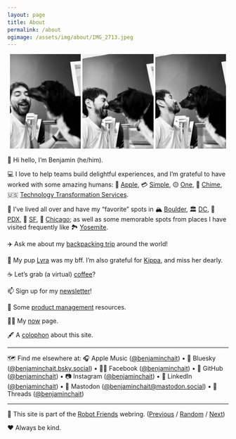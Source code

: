 ```yaml
---
layout: page
title: About
permalink: /about
ogimage: /assets/img/about/IMG_2713.jpeg
---
```

<div style="width: 100%;"><center>
  <img src="/assets/img/about/IMG_2713.jpeg" alt="Benjamin and Lyra, photo 1 of 3" style="width: 32%; max-width: 200px;" />
  <img src="/assets/img/about/IMG_2715.jpeg" alt="Benjamin and Lyra, photo 2 of 3" style="width: 32%; max-width: 200px;" />
  <img src="/assets/img/about/IMG_2716.jpeg" alt="Benjamin and Lyra, photo 3 of 3" style="width: 32%; max-width: 200px;" />
</center></div>

👋 Hi hello, I’m Benjamin (he/him).<br />

💻 I love to help teams build delightful experiences, and I’m grateful to have worked with some amazing humans: 📱 [Apple](https://apple.com/), 💳 [Simple](https://en.wikipedia.org/wiki/Simple_(bank)), 🟡 [One](https://one.app/), 💚 [Chime](https://chime.com/), 🇺🇸 [Technology Transformation Services](https://tts.gsa.gov).<br />

🏡 I’ve lived all over and have my “favorite” spots in 🏔 [Boulder](/about/favorites/boulder), 🏛 [DC](/about/favorites/washington-dc), 🌲 [PDX](/about/favorites/portland), 🌁 [SF](/about/favorites/san-francisco), 🍕 [Chicago](/about/favorites/chicago); as well as some memorable spots from places I have visited frequently like 🏞️ [Yosemite](/about/favorites/yosemite).<br />

✈️ Ask me about my <a href="/archives/two-weeks">backpacking trip</a> around the world!<br />

🐶 My pup [Lyra](/archives/lyra) was my bff. I’m also grateful for [Kippa](/archives/kippa), and miss her dearly.<br />

☕️ Let’s grab (a virtual) [coffee](https://calendly.com/benjaminchait/30min)?<br />

📫 Sign up for my [newsletter](/newsletter)!<br />

🧰 Some [product management](https://github.com/benjaminchait/at-work/blob/main/product-management-resources.md) resources.<br />

👨‍💻 My [now](/about/now) page.<br />

🖋 A [colophon](/about/colophon) about this site.<br />

<hr />

🗺️ Find me elsewhere at: 🎧 Apple Music ([@benjaminchait](https://music.apple.com/profile/benjaminchait)) • 🦋 Bluesky ([@benjaminchait.bsky.social](https://bsky.app/profile/benjaminchait.bsky.social)) • 👯‍♀️ Facebook ([@benjaminchait](https://facebook.com/benjaminchait)) • 👾 GitHub ([@benjaminchait](https://github.com/benjaminchait)) • 📷 Instagram ([@benjaminchait](https://instagram.com/benjaminchait)) • 👔 LinkedIn ([@benjaminchait](https://linkedin.com/in/benjaminchait)) • 🦣 Mastodon ([@benjaminchait@mastodon.social](https://mastodon.social/@benjaminchait)) • 🧵 Threads ([@benjaminchait](https://www.threads.net/@benjaminchait))

<hr />

🤖 This site is part of the <a href="https://robot-friend-ring.netlify.app">Robot Friends</a> webring. (<a href="https://robot-friend-ring.netlify.app/prev">Previous</a> / <a href="https://robot-friend-ring.netlify.app/random">Random</a> / <a href="https://robot-friend-ring.netlify.app/next">Next</a>)<br />

❤️ Always be kind.
